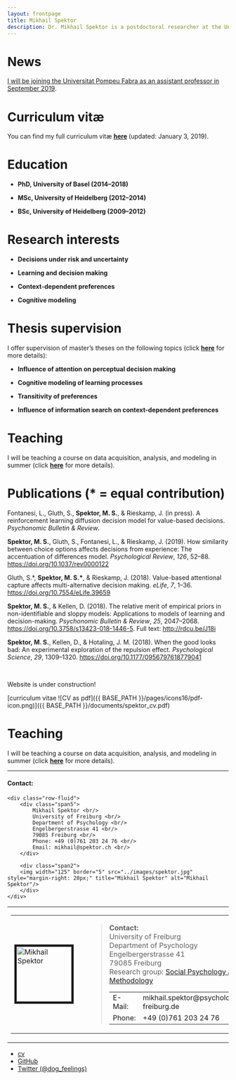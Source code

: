 ```yaml
---
layout: frontpage
title: Mikhail Spektor
description: Dr. Mikhail Spektor is a postdoctoral researcher at the University of Freiburg.
---
```


<h1 id="news">News</h1>
<p><a href="https://www.upf.edu/web/econ/home/-/asset_publisher/Vld4rb7onACA/content/id/223597180/maximized">I will be joining the Universitat Pompeu Fabra as an assistant professor in September 2019</a>.</p>


<h1 id="curriculum-vitæ">Curriculum vitæ</h1>
<p>You can find my full curriculum vit<span>æ</span> <strong><a href="/Members/mspektor/spektorCV/">here</a>&nbsp;</strong>(updated: January 3, 2019).</p>
<h1 id="education">Education</h1>
<ul>
    <li>
    <p><span><strong>PhD, University of Basel (2014&ndash;2018)</strong></span></p>
    </li>
    <li>
    <p><span><strong>MSc, University of Heidelberg (2012&ndash;2014)</strong></span></p>
    </li>
    <li>
    <p><span><strong>BSc, University of Heidelberg (2009&ndash;2012)</strong></span></p>
    </li>
</ul>
<h1 id="research-interests">Research interests</h1>
<ul>
    <li>
    <p><span><strong>Decisions under risk and uncertainty</strong></span></p>
    </li>
    <li>
    <p><span><strong>Learning and decision making</strong></span></p>
    </li>
    <li>
    <p><span><strong>Context-dependent preferences</strong></span></p>
    </li>
    <li>
    <p><span><strong>Cognitive modeling</strong></span></p>
    </li>
</ul>
<h1 id="thesis-supervision">Thesis supervision</h1>
<p>I offer supervision of master&rsquo;s theses on the following topics (click <a href="/abteilungen/Sozialpsychologie.Methodenlehre/Internships%20and%20Theses/internships.html"><strong>here</strong></a> for more details):</p>
<ul>
    <li>
    <p><span><strong>Influence of attention on perceptual decision making</strong></span></p>
    </li>
    <li>
    <p><span><strong>Cognitive modeling of learning processes</strong></span></p>
    </li>
    <li>
    <p><span><strong>Transitivity of preferences</strong></span></p>
    </li>
    <li>
    <p><span><strong>Influence of information search on context-dependent preferences</strong></span></p>
    </li>
</ul>
<h1 id="teaching">Teaching</h1>
<p>I will be teaching a course on data acquisition, analysis, and modeling in summer (click <a href="https://campus.uni-freiburg.de/qisserver/pages/startFlow.xhtml?_flowId=detailView-flow&amp;unitId=8212"><strong>here</strong></a> for more details).</p>
<h1 id="publications-equal-contribution">Publications (* = equal contribution)</h1>
<div id="refs" class="references">
<div id="ref-Fontanesi2018">
<p>Fontanesi, L., Gluth, S., <strong>Spektor, M. S.</strong>, &amp; Rieskamp, J. (in press). A reinforcement learning diffusion decision model for value-based decisions. <em>Psychonomic Bulletin &amp; Review</em>.</p>
</div>
<div id="ref-Spektor2019">
<p><strong>Spektor, M. S.</strong>, Gluth, S., Fontanesi, L., &amp; Rieskamp, J. (2019). How similarity between choice options affects decisions from experience: The accentuation of differences model. <em>Psychological Review</em>, <em>126</em>, 52&ndash;88. <a href="https://doi.org/10.1037/rev0000122" class="uri">https://doi.org/10.1037/rev0000122</a></p>
</div>
<div id="ref-Gluth2018">
<p>Gluth, S.*, <strong>Spektor, M. S.*</strong>, &amp; Rieskamp, J. (2018). Value-based attentional capture affects multi-alternative decision making. <em>eLife</em>, <em>7</em>, 1&ndash;36. <a href="https://doi.org/10.7554/eLife.39659" class="uri">https://doi.org/10.7554/eLife.39659</a></p>
</div>
<div id="ref-Spektor2018">
<p><strong>Spektor, M. S.</strong>, &amp; Kellen, D. (2018). The relative merit of empirical priors in non-identifiable and sloppy models: Applications to models of learning and decision-making. <em>Psychonomic Bulletin &amp; Review</em>, <em>25</em>, 2047&ndash;2068. <a href="https://doi.org/10.3758/s13423-018-1446-5" class="uri">https://doi.org/10.3758/s13423-018-1446-5</a>. Full text: <a href="http://rdcu.be/J18i" class="uri">http://rdcu.be/J18i</a></p>
</div>
<div id="ref-Spektor2018a">
<p><strong>Spektor, M. S.</strong>, Kellen, D., &amp; Hotaling, J. M. (2018). When the good looks bad: An experimental exploration of the repulsion effect. <em>Psychological Science</em>, <em>29</em>, 1309&ndash;1320. <a href="https://doi.org/10.1177/0956797618779041" class="uri">https://doi.org/10.1177/0956797618779041</a></p>
</div>
</div>
<p>&nbsp;</p>


Website is under construction!

[curriculum vitae ![CV as pdf]({{ BASE_PATH }}/pages/icons16/pdf-icon.png)]({{ BASE_PATH }}/documents/spektor_cv.pdf)<br/>

<h1 id="teaching">Teaching</h1>
<p>I will be teaching a course on data acquisition, analysis, and modeling in summer (click <a href="https://campus.uni-freiburg.de/qisserver/pages/startFlow.xhtml?_flowId=detailView-flow&amp;unitId=8212"><strong>here</strong></a> for more details).</p>


---


<div class="container">
<h4><a name="contact"></a>Contact:</h4>

    <div class="row-fluid">
        <div class="span5">
            Mikhail Spektor <br/>
            University of Freiburg <br/>
            Department of Psychology <br/>
            Engelbergerstrasse 41 <br/>
            79085 Freiburg <br/>
            Phone: +49 (0)761 203 24 76 <br/>
            Email: mikhail@spektor.ch <br/>
        </div>

        <div class="span2">
        <img width="125" border="5" src="../images/spektor.jpg" style="margin-right: 20px;" title="Mikhail Spektor" alt="Mikhail Spektor"/>
        </div>
    </div>
</div>


<table border="0">
    <tbody>
        <tr>
            <td>
            <table>
                <tbody>
                    <tr>
                        <td><img width="125" border="5" src="/abteilungen/Sozialpsychologie.Methodenlehre/staff/spektor.jpeg" style="margin-right: 20px;" alt="Mikhail Spektor" /></td>
                        <td><blockquote>
                        <p><strong><font size="3">Contact:</font></strong>                         <br />
                        University of Freiburg&nbsp; &nbsp; &nbsp; &nbsp; &nbsp; &nbsp; &nbsp; &nbsp; &nbsp; &nbsp; &nbsp; &nbsp; &nbsp;<br />
                        Department of Psychology&nbsp;<br />
                        Engelbergerstrasse 41 <br />
                        79085 Freiburg                          <br />
                        Research group: <a href="/abteilungen/Sozialpsychologie.Methodenlehre">Social Psychology and Methodology</a></p>
                        <!-- hier ist eine neue Tabelle, damit Telefon, Fax und Mail exakt untereinander stehen -->
                        <table border="0">
                            <!-- Die Nachfolgende Zeile wir 1:1 in der script-Datei abgefragt. Aenderungen in diesem Text,
                            selbst wenn es nur ein Zeilenumbruch ist, muessen dort beruecksichtigt werden! -->
                            <tbody>
                                <tr>
                                    <td width="50">E-Mail:</td>
                                    <td>mikhail.spektor@psychologie.uni-freiburg.de</td>
                                </tr>
                                <tr>
                                    <td width="50">Phone:</td>
                                    <td>+49 (0)761 203 24 76</td>
                                </tr>
                            </tbody>
                        </table>
                        </blockquote></td>
                    </tr>
                </tbody>
            </table>
            </td>
        </tr>
    </tbody>
</table>


<div class="navbar">
  <div class="navbar-inner">
      <ul class="nav">
          <li><a href="{{ BASE_PATH }}/assets/CV.pdf">cv</a></li>
          <li><a href="https://github.com/mbcarlos">GitHub</a></li>
          <li><a href="https://twitter.com/dog_feelings">Twitter (@dog_feelings)</a></li>
      </ul>
  </div>
</div>

